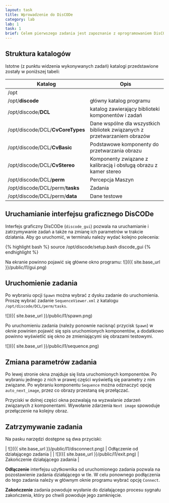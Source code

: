 ```yaml
---
layout: task
title: Wprowadzenie do DisCODe
category: lab
lab: 1
task: 1
brief: Celem pierwszego zadania jest zapoznanie z oprogramowaniem DisCODe - uruchamianie GUI, startowanie i zatrzymywanie zadań oraz zmiana ich parametrów.
---
```


## Struktura katalogów

Istotne (z punktu widzenia wykonywanych zadań) katalogi przedstawione zostały w poniższej tabeli:

| Katalog | Opis |
| --- | --- |
| /opt | |
| /opt/**discode** | główny katalog programu |
| /opt/discode/**DCL** | katalog zawierający biblioteki komponentów i zadań |
| /opt/discode/DCL/**CvCoreTypes** | Dane wspólne dla wszystkich bibliotek związanych z przetwarzaniem obrazów |
| /opt/discode/DCL/**CvBasic** | Podstawowe komponenty do przetwarzania obrazu |
| /opt/discode/DCL/**CvStereo** | Komponenty związane z kalibracją i obsługą obrazu z kamer stereo |
| /opt/discode/DCL/**perm** | Percepcja Maszyn |
| /opt/discode/DCL/perm/**tasks** | Zadania |
| /opt/discode/DCL/perm/**data** | Dane testowe |


## Uruchamianie interfejsu graficznego DisCODe

Interfejs graficzny DisCODe (`discode_gui`) pozwala na uruchamianie i zatrzymywanie zadań a także na zmianę ich parametrów w trakcie działania. Aby go uruchomić, w terminalu należy wydać kolejno polecenia:

{% highlight bash %}
source /opt/discode/setup.bash
discode_gui
{% endhighlight %}

Na ekranie powinno pojawić się główne okno programu:
![]({{ site.base_url }}/public/l1/gui.png)

## Uruchomienie zadania

Po wybraniu opcji `Spawn` można wybrać z dysku zadanie do uruchomienia. Proszę wybrać zadanie `SequenceViewer.xml` z katalogu `/opt/discode/DCL/perm/tasks`.

![]({{ site.base_url }}/public/l1/spawn.png)

Po uruchomieniu zadania (należy ponownie nacisnąć przycisk `Spawn`) w oknie powinien pojawić się spis uruchomionych komponentów, a dodatkowo powinno wyświetlić się okno ze zmieniającymi się obrazami testowymi.

![]({{ site.base_url }}/public/l1/sequence.png)

## Zmiana parametrów zadania

Po lewej stronie okna znajduje się lista uruchomionych komponentów. Po wybraniu jednego z nich w prawej części wyświetlą się parametry z nim związane. Po wybraniu komponentu `Sequence` można odznaczyć opcję `auto_next_image`, przez co obrazy przestaną się przełączać. 

Przyciski w dolnej części okna pozwalają na wyzwalanie zdarzeń związanych z komponentami. Wywołanie zdarzenia `Next image` spowoduje przełączenie na kolejny obraz.

## Zatrzymywanie zadania

Na pasku narzędzi dostępne są dwa przyciski:

| ![]({{ site.base_url }}/public/l1/disconnect.png) | Odłączenie od działającego zadania |
| ![]({{ site.base_url }}/public/l1/exit.png) | Zakończenie działającego zadania |

**Odłączenie** interfejsu użytkownika od uruchomionego zadania pozwala na pozostawienie zadania działającego w tle. W celu ponownego podłączenia do tego zadania należy w głównym oknie programu wybrać opcję `Connect`.

**Zakończenie** zadania powoduje wysłanie do działającego procesu sygnału zakończenia, który po chwili powoduje jego zamknięcie. 
